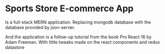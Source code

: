 # Sports Store E-commerce App

Is a full-stack MERN application. Replacing mongodb database with the database provided by json-server.

And the application is a follow-up tutorial from the book
Pro React 16 by Adam Freeman. With little tweaks made on the react components and redux datastore


